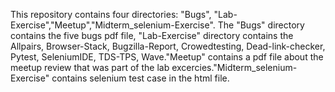 This repository contains four directories: "Bugs", "Lab-Exercise","Meetup","Midterm_selenium-Exercise". The "Bugs" directory contains the five bugs pdf file, "Lab-Exercise" directory contains the Allpairs, Browser-Stack, Bugzilla-Report, Crowedtesting, Dead-link-checker, Pytest, SeleniumIDE, TDS-TPS, Wave."Meetup" contains a pdf file about the meetup review that was part of the lab excercies."Midterm_selenium-Exercise" contains selenium test case in the html file.
